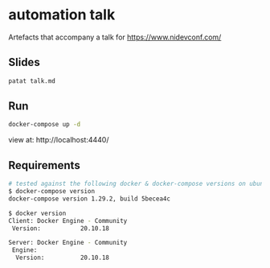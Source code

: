 automation talk
===============

Artefacts that accompany a talk for https://www.nidevconf.com/


Slides
------

```sh
patat talk.md
```

Run
---

```sh
docker-compose up -d
```

view at: http://localhost:4440/


Requirements
------------

```sh
# tested against the following docker & docker-compose versions on ubuntu:20.04
$ docker-compose version
docker-compose version 1.29.2, build 5becea4c

$ docker version
Client: Docker Engine - Community
 Version:           20.10.18

Server: Docker Engine - Community
 Engine:
  Version:          20.10.18
```
